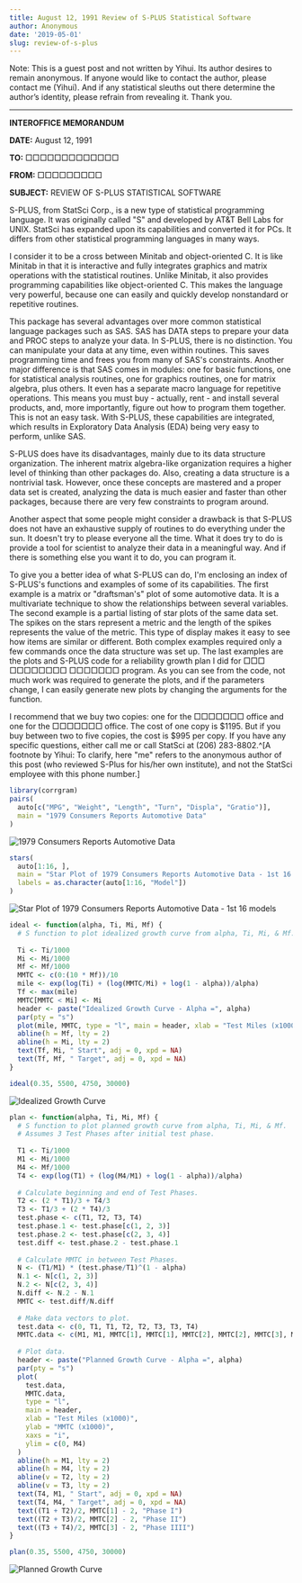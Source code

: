 ```yaml
---
title: August 12, 1991 Review of S-PLUS Statistical Software
author: Anonymous
date: '2019-05-01'
slug: review-of-s-plus
---
```


Note: This is a guest post and not written by Yihui. Its author desires to remain anonymous. If anyone would like to contact the author, please contact me (Yihui). And if any statistical sleuths out there determine the author’s identity, please refrain from revealing it. Thank you.

---

**INTEROFFICE MEMORANDUM**

**DATE:** August 12, 1991

**TO:** □□□□□□□□□□□□□

**FROM:** □□□□□□□□□

**SUBJECT:** REVIEW OF S-PLUS STATISTICAL SOFTWARE

S-PLUS, from StatSci Corp., is a new type of statistical programming language. It was originally called "S" and developed by AT&T Bell Labs for UNIX. StatSci has expanded upon its capabilities and converted it for PCs. It differs from other statistical programming languages in many ways.

I consider it to be a cross between Minitab and object-oriented C. It is like Minitab in that it is interactive and fully integrates graphics and matrix operations with the statistical routines. Unlike Minitab, it also provides programming capabilities like object-oriented C. This makes the language very powerful, because one can easily and quickly develop nonstandard or repetitive routines.

This package has several advantages over more common statistical language packages such as SAS. SAS has DATA steps to prepare your data and PROC steps to analyze your data. In S-PLUS, there is no distinction. You can manipulate your data at any time, even within routines. This saves programming time and frees you from many of SAS's constraints. Another major difference is that SAS comes in modules: one for basic functions, one for statistical analysis routines, one for graphics routines, one for matrix algebra, plus others. It even has a separate macro language for repetitive operations. This means you must buy - actually, rent - and install several products, and, more importantly, figure out how to program them together. This is not an easy task. With S-PLUS, these capabilities are integrated, which results in Exploratory Data Analysis (EDA) being very easy to perform, unlike SAS.

S-PLUS does have its disadvantages, mainly due to its data structure organization. The inherent matrix algebra-like organization requires a higher level of thinking than other packages do. Also, creating a data structure is a nontrivial task. However, once these concepts are mastered and a proper data set is created, analyzing the data is much easier and faster than other packages, because there are very few constraints to program around.

Another aspect that some people might consider a drawback is that S-PLUS does not have an exhaustive supply of routines to do everything under the sun. It doesn't try to please everyone all the time. What it does try to do is provide a tool for scientist to analyze their data in a meaningful way. And if there is something else you want it to do, you can program it.

To give you a better idea of what S-PLUS can do, I'm enclosing an index of S-PLUS's functions and examples of some of its capabilities. The first example is a matrix or "draftsman's" plot of some automotive data. It is a multivariate technique to show the relationships between several variables. The second example is a partial listing of star plots of the same data set. The spikes on the stars represent a metric and the length of the spikes represents the value of the metric. This type of display makes it easy to see how items are similar or different. Both complex examples required only a few commands once the data structure was set up. The last examples are the plots and S-PLUS code for a reliability growth plan I did for □□□ □□□□□□□□  □□□□□□□ program. As you can see from the code, not much work was required to generate the plots, and if the parameters change, I can easily generate new plots by changing the arguments for the function.

I recommend that we buy two copies: one for the □□□□□□□ office and one for the □□□□□□□ office. The cost of one copy is $1195. But if you buy between two to five copies, the cost is $995 per copy. If you have any specific questions, either call me or call StatSci at (206) 283-8802.^[A footnote by Yihui: To clarify, here "me" refers to the anonymous author of this post (who reviewed S-Plus for his/her own institute), and not the StatSci employee with this phone number.]

```r
library(corrgram)
pairs(
  auto[c("MPG", "Weight", "Length", "Turn", "Displa", "Gratio")],
  main = "1979 Consumers Reports Automotive Data"
)
```

![1979 Consumers Reports Automotive Data](https://user-images.githubusercontent.com/163582/56985261-9819eb00-6b4d-11e9-9e64-048e08a95f64.png)

```r
stars(
  auto[1:16, ], 
  main = "Star Plot of 1979 Consumers Reports Automotive Data - 1st 16 models",
  labels = as.character(auto[1:16, "Model"])
)
```

![Star Plot of 1979 Consumers Reports Automotive Data - 1st 16 models](https://user-images.githubusercontent.com/163582/56985262-9819eb00-6b4d-11e9-9f81-b74f2026477a.png)

```r
ideal <- function(alpha, Ti, Mi, Mf) {
  # S function to plot idealized growth curve from alpha, Ti, Mi, & Mf.
  
  Ti <- Ti/1000
  Mi <- Mi/1000
  Mf <- Mf/1000
  MMTC <- c(0:(10 * Mf))/10
  mile <- exp(log(Ti) + (log(MMTC/Mi) + log(1 - alpha))/alpha)
  Tf <- max(mile)
  MMTC[MMTC < Mi] <- Mi
  header <- paste("Idealized Growth Curve - Alpha =", alpha)
  par(pty = "s")
  plot(mile, MMTC, type = "l", main = header, xlab = "Test Miles (x1000)", ylab = "MMTC (x1000)", xaxs = "i")
  abline(h = Mf, lty = 2)
  abline(h = Mi, lty = 2)
  text(Tf, Mi, " Start", adj = 0, xpd = NA)
  text(Tf, Mf, " Target", adj = 0, xpd = NA)
}

ideal(0.35, 5500, 4750, 30000)
```

![Idealized Growth Curve](https://user-images.githubusercontent.com/163582/56985264-9819eb00-6b4d-11e9-9334-264e41a3883c.png)

```r
plan <- function(alpha, Ti, Mi, Mf) {
  # S function to plot planned growth curve from alpha, Ti, Mi, & Mf.
  # Assumes 3 Test Phases after initial test phase.
  
  T1 <- Ti/1000
  M1 <- Mi/1000
  M4 <- Mf/1000
  T4 <- exp(log(T1) + (log(M4/M1) + log(1 - alpha))/alpha)
  
  # Calculate beginning and end of Test Phases.
  T2 <- (2 * T1)/3 + T4/3
  T3 <- T1/3 + (2 * T4)/3
  test.phase <- c(T1, T2, T3, T4)
  test.phase.1 <- test.phase[c(1, 2, 3)]
  test.phase.2 <- test.phase[c(2, 3, 4)]
  test.diff <- test.phase.2 - test.phase.1
  
  # Calculate MMTC in between Test Phases.
  N <- (T1/M1) * (test.phase/T1)^(1 - alpha)
  N.1 <- N[c(1, 2, 3)]
  N.2 <- N[c(2, 3, 4)]
  N.diff <- N.2 - N.1
  MMTC <- test.diff/N.diff
  
  # Make data vectors to plot.
  test.data <- c(0, T1, T1, T2, T2, T3, T3, T4)
  MMTC.data <- c(M1, M1, MMTC[1], MMTC[1], MMTC[2], MMTC[2], MMTC[3], MMTC[3])
  
  # Plot data.
  header <- paste("Planned Growth Curve - Alpha =", alpha)
  par(pty = "s")
  plot(
    test.data, 
    MMTC.data, 
    type = "l", 
    main = header, 
    xlab = "Test Miles (x1000)", 
    ylab = "MMTC (x1000)", 
    xaxs = "i", 
    ylim = c(0, M4)
  )
  abline(h = M1, lty = 2)
  abline(h = M4, lty = 2)
  abline(v = T2, lty = 2)
  abline(v = T3, lty = 2)
  text(T4, M1, " Start", adj = 0, xpd = NA)
  text(T4, M4, " Target", adj = 0, xpd = NA)
  text((T1 + T2)/2, MMTC[1] - 2, "Phase I")
  text((T2 + T3)/2, MMTC[2] - 2, "Phase II")
  text((T3 + T4)/2, MMTC[3] - 2, "Phase IIII")
}

plan(0.35, 5500, 4750, 30000)
```

![Planned Growth Curve](https://user-images.githubusercontent.com/163582/56985266-9819eb00-6b4d-11e9-93df-4a9257ceb3df.png)
